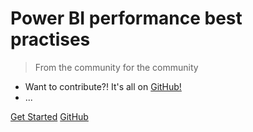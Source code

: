 # Power BI performance best practises

> From the community for the community

- Want to contribute?! It's all on [GitHub!](https://github.com/SchreiberLars/Power-BI-performance-best-practices/tree/master/docs)
- ...

[Get Started](#main)
[GitHub](https://github.com/SchreiberLars/Power-BI-performance-best-practices/tree/master/docs)


